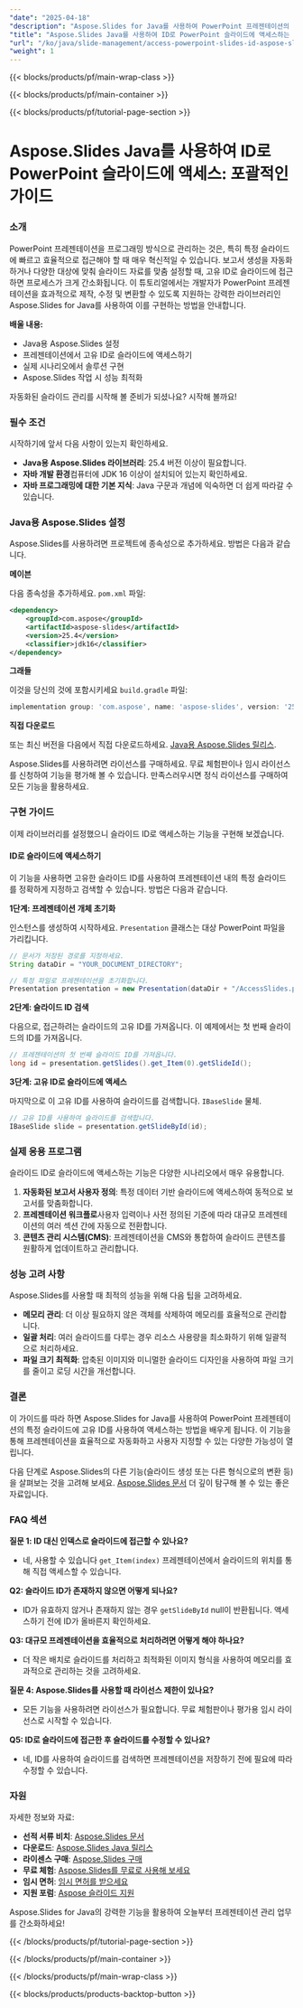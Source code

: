 ```yaml
---
"date": "2025-04-18"
"description": "Aspose.Slides for Java를 사용하여 PowerPoint 프레젠테이션의 특정 슬라이드에 고유 ID를 사용하여 효율적으로 액세스하는 방법을 알아보세요. 슬라이드 관리 작업을 간소화하세요."
"title": "Aspose.Slides Java를 사용하여 ID로 PowerPoint 슬라이드에 액세스하는 포괄적인 가이드"
"url": "/ko/java/slide-management/access-powerpoint-slides-id-aspose-slides-java/"
"weight": 1
---
```


{{< blocks/products/pf/main-wrap-class >}}

{{< blocks/products/pf/main-container >}}

{{< blocks/products/pf/tutorial-page-section >}}
# Aspose.Slides Java를 사용하여 ID로 PowerPoint 슬라이드에 액세스: 포괄적인 가이드

### 소개

PowerPoint 프레젠테이션을 프로그래밍 방식으로 관리하는 것은, 특히 특정 슬라이드에 빠르고 효율적으로 접근해야 할 때 매우 혁신적일 수 있습니다. 보고서 생성을 자동화하거나 다양한 대상에 맞춰 슬라이드 자료를 맞춤 설정할 때, 고유 ID로 슬라이드에 접근하면 프로세스가 크게 간소화됩니다. 이 튜토리얼에서는 개발자가 PowerPoint 프레젠테이션을 효과적으로 제작, 수정 및 변환할 수 있도록 지원하는 강력한 라이브러리인 Aspose.Slides for Java를 사용하여 이를 구현하는 방법을 안내합니다.

**배울 내용:**
- Java용 Aspose.Slides 설정
- 프레젠테이션에서 고유 ID로 슬라이드에 액세스하기
- 실제 시나리오에서 솔루션 구현
- Aspose.Slides 작업 시 성능 최적화

자동화된 슬라이드 관리를 시작해 볼 준비가 되셨나요? 시작해 볼까요!

### 필수 조건

시작하기에 앞서 다음 사항이 있는지 확인하세요.
- **Java용 Aspose.Slides 라이브러리**: 25.4 버전 이상이 필요합니다.
- **자바 개발 환경**컴퓨터에 JDK 16 이상이 설치되어 있는지 확인하세요.
- **자바 프로그래밍에 대한 기본 지식**: Java 구문과 개념에 익숙하면 더 쉽게 따라갈 수 있습니다.

### Java용 Aspose.Slides 설정

Aspose.Slides를 사용하려면 프로젝트에 종속성으로 추가하세요. 방법은 다음과 같습니다.

**메이븐**

다음 종속성을 추가하세요. `pom.xml` 파일:
```xml
<dependency>
    <groupId>com.aspose</groupId>
    <artifactId>aspose-slides</artifactId>
    <version>25.4</version>
    <classifier>jdk16</classifier>
</dependency>
```

**그래들**

이것을 당신의 것에 포함시키세요 `build.gradle` 파일:
```gradle
implementation group: 'com.aspose', name: 'aspose-slides', version: '25.4', classifier: 'jdk16'
```

**직접 다운로드**

또는 최신 버전을 다음에서 직접 다운로드하세요. [Java용 Aspose.Slides 릴리스](https://releases.aspose.com/slides/java/).

Aspose.Slides를 사용하려면 라이선스를 구매하세요. 무료 체험판이나 임시 라이선스를 신청하여 기능을 평가해 볼 수 있습니다. 만족스러우시면 정식 라이선스를 구매하여 모든 기능을 활용하세요.

### 구현 가이드

이제 라이브러리를 설정했으니 슬라이드 ID로 액세스하는 기능을 구현해 보겠습니다.

#### ID로 슬라이드에 액세스하기

이 기능을 사용하면 고유한 슬라이드 ID를 사용하여 프레젠테이션 내의 특정 슬라이드를 정확하게 지정하고 검색할 수 있습니다. 방법은 다음과 같습니다.

**1단계: 프레젠테이션 개체 초기화**

인스턴스를 생성하여 시작하세요. `Presentation` 클래스는 대상 PowerPoint 파일을 가리킵니다.
```java
// 문서가 저장된 경로를 지정하세요.
String dataDir = "YOUR_DOCUMENT_DIRECTORY";

// 특정 파일로 프레젠테이션을 초기화합니다.
Presentation presentation = new Presentation(dataDir + "/AccessSlides.pptx");
```

**2단계: 슬라이드 ID 검색**

다음으로, 접근하려는 슬라이드의 고유 ID를 가져옵니다. 이 예제에서는 첫 번째 슬라이드의 ID를 가져옵니다.
```java
// 프레젠테이션의 첫 번째 슬라이드 ID를 가져옵니다.
long id = presentation.getSlides().get_Item(0).getSlideId();
```

**3단계: 고유 ID로 슬라이드에 액세스**

마지막으로 이 고유 ID를 사용하여 슬라이드를 검색합니다. `IBaseSlide` 물체.
```java
// 고유 ID를 사용하여 슬라이드를 검색합니다.
IBaseSlide slide = presentation.getSlideById(id);
```

### 실제 응용 프로그램

슬라이드 ID로 슬라이드에 액세스하는 기능은 다양한 시나리오에서 매우 유용합니다.
1. **자동화된 보고서 사용자 정의**: 특정 데이터 기반 슬라이드에 액세스하여 동적으로 보고서를 맞춤화합니다.
2. **프레젠테이션 워크플로**사용자 입력이나 사전 정의된 기준에 따라 대규모 프레젠테이션의 여러 섹션 간에 자동으로 전환합니다.
3. **콘텐츠 관리 시스템(CMS)**: 프레젠테이션을 CMS와 통합하여 슬라이드 콘텐츠를 원활하게 업데이트하고 관리합니다.

### 성능 고려 사항

Aspose.Slides를 사용할 때 최적의 성능을 위해 다음 팁을 고려하세요.
- **메모리 관리**: 더 이상 필요하지 않은 객체를 삭제하여 메모리를 효율적으로 관리합니다.
- **일괄 처리**: 여러 슬라이드를 다루는 경우 리소스 사용량을 최소화하기 위해 일괄적으로 처리하세요.
- **파일 크기 최적화**: 압축된 이미지와 미니멀한 슬라이드 디자인을 사용하여 파일 크기를 줄이고 로딩 시간을 개선합니다.

### 결론

이 가이드를 따라 하면 Aspose.Slides for Java를 사용하여 PowerPoint 프레젠테이션의 특정 슬라이드에 고유 ID를 사용하여 액세스하는 방법을 배우게 됩니다. 이 기능을 통해 프레젠테이션을 효율적으로 자동화하고 사용자 지정할 수 있는 다양한 가능성이 열립니다.

다음 단계로 Aspose.Slides의 다른 기능(슬라이드 생성 또는 다른 형식으로의 변환 등)을 살펴보는 것을 고려해 보세요. [Aspose.Slides 문서](https://reference.aspose.com/slides/java/) 더 깊이 탐구해 볼 수 있는 좋은 자료입니다.

### FAQ 섹션

**질문 1: ID 대신 인덱스로 슬라이드에 접근할 수 있나요?**
- 네, 사용할 수 있습니다 `get_Item(index)` 프레젠테이션에서 슬라이드의 위치를 통해 직접 액세스할 수 있습니다.

**Q2: 슬라이드 ID가 존재하지 않으면 어떻게 되나요?**
- ID가 유효하지 않거나 존재하지 않는 경우 `getSlideById` null이 반환됩니다. 액세스하기 전에 ID가 올바른지 확인하세요.

**Q3: 대규모 프레젠테이션을 효율적으로 처리하려면 어떻게 해야 하나요?**
- 더 작은 배치로 슬라이드를 처리하고 최적화된 이미지 형식을 사용하여 메모리를 효과적으로 관리하는 것을 고려하세요.

**질문 4: Aspose.Slides를 사용할 때 라이선스 제한이 있나요?**
- 모든 기능을 사용하려면 라이선스가 필요합니다. 무료 체험판이나 평가용 임시 라이선스로 시작할 수 있습니다.

**Q5: ID로 슬라이드에 접근한 후 슬라이드를 수정할 수 있나요?**
- 네, ID를 사용하여 슬라이드를 검색하면 프레젠테이션을 저장하기 전에 필요에 따라 수정할 수 있습니다.

### 자원

자세한 정보와 자료:
- **선적 서류 비치**: [Aspose.Slides 문서](https://reference.aspose.com/slides/java/)
- **다운로드**: [Aspose.Slides Java 릴리스](https://releases.aspose.com/slides/java/)
- **라이센스 구매**: [Aspose.Slides 구매](https://purchase.aspose.com/buy)
- **무료 체험**: [Aspose.Slides를 무료로 사용해 보세요](https://releases.aspose.com/slides/java/)
- **임시 면허**: [임시 면허를 받으세요](https://purchase.aspose.com/temporary-license/)
- **지원 포럼**: [Aspose 슬라이드 지원](https://forum.aspose.com/c/slides/11)

Aspose.Slides for Java의 강력한 기능을 활용하여 오늘부터 프레젠테이션 관리 업무를 간소화하세요!

{{< /blocks/products/pf/tutorial-page-section >}}

{{< /blocks/products/pf/main-container >}}

{{< /blocks/products/pf/main-wrap-class >}}

{{< blocks/products/products-backtop-button >}}